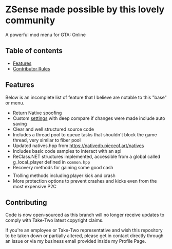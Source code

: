 # ZSense made possible by this lovely community
A powerful mod menu for GTA: Online

## Table of contents

 * [Features](#features)
 * [Contributor Rules](#contributing)

## Features

Below is an incomplete list of feature that I believe are notable to this "base" or menu.

 - Return Native spoofing
 - Custom [settings](BigBaseV2/src/core/globals.hpp) with deep compare if changes were made include auto saving
 - Clear and well structured source code
 - Includes a thread pool to queue tasks that shouldn't block the game thread, very similar to fiber pool
 - Updated natives.hpp from https://nativedb.pieceof.art/natives
 - Includes basic code samples to interact with an api
 - ReClass.NET structures implemented, accessible from a global called g_local_player defined in `common.hpp`
 - Recovery methods for gaining some good cash $$$$
 - Trolling methods including player kick and crash
 - More protection options to prevent crashes and kicks even from the most expensive P2C

## Contributing

Code is now open-sourced as this branch will no longer receive updates to comply with Take-Two latest copyright claims.

If you're an employee or Take-Two representative and wish this repository to be taken down or partially altered, please get in contact
directly through an issue or via my business email provided inside my Profile Page.
